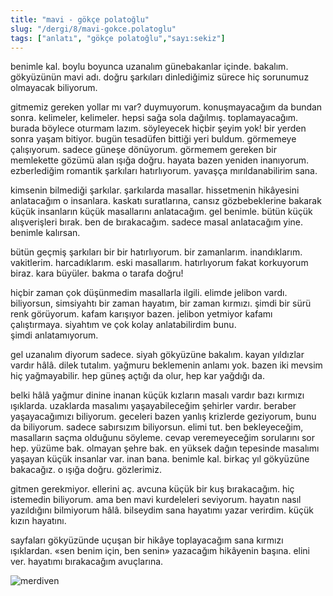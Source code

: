 ```yaml
---
title: "mavi - gökçe polatoğlu"
slug: "/dergi/8/mavi-gokce.polatoglu"
tags: ["anlatı", "gökçe polatoğlu","sayı:sekiz"]
---
```


benimle kal. boylu boyunca uzanalım günebakanlar içinde. bakalım.
gökyüzünün mavi adı. doğru şarkıları dinlediğimiz sürece hiç sorunumuz
olmayacak biliyorum.

gitmemiz gereken yollar mı var? duymuyorum. konuşmayacağım da bundan
sonra. kelimeler, kelimeler. hepsi sağa sola dağılmış. toplamayacağım.
burada böylece oturmam lazım. söyleyecek hiçbir şeyim yok! bir yerden
sonra yaşam bitiyor. bugün tesadüfen bittiği yeri buldum. görmemeye
çalışıyorum. sadece güneşe dönüyorum. görmemem gereken bir memlekette
gözümü alan ışığa doğru. hayata bazen yeniden inanıyorum. ezberlediğim
romantik şarkıları hatırlıyorum. yavaşça mırıldanabilirim sana.

kimsenin bilmediği şarkılar. şarkılarda masallar. hissetmenin hikâyesini
anlatacağım o insanlara. kaskatı suratlarına, cansız gözbebeklerine
bakarak küçük insanların küçük masallarını anlatacağım. gel benimle.
bütün küçük alışverişleri bırak. ben de bırakacağım. sadece masal
anlatacağım yine. benimle kalırsan.

bütün geçmiş şarkıları bir bir hatırlıyorum. bir zamanlarım.
inandıklarım. vakitlerim. harcadıklarım. eski masallarım. hatırlıyorum
fakat korkuyorum biraz. kara büyüler. bakma o tarafa doğru!

hiçbir zaman çok düşünmedim masallarla ilgili. elimde jelibon vardı.
biliyorsun, simsiyahtı bir zaman hayatım, bir zaman kırmızı. şimdi bir
sürü renk görüyorum. kafam karışıyor bazen. jelibon yetmiyor kafamı
çalıştırmaya. siyahtım ve çok kolay anlatabilirdim bunu.
şimdi anlatamıyorum.

gel uzanalım diyorum sadece. siyah gökyüzüne bakalım. kayan yıldızlar
vardır hâlâ. dilek tutalım. yağmuru beklemenin anlamı yok. bazen iki
mevsim hiç yağmayabilir. hep güneş açtığı da olur, hep kar yağdığı da.

belki hâlâ yağmur dinine inanan küçük kızların masalı vardır bazı
kırmızı ışıklarda. uzaklarda masalımı yaşayabileceğim şehirler vardır.
beraber yaşayacağımızı biliyorum. geceleri bazen yanlış krizlerde
geziyorum, bunu da biliyorum. sadece sabırsızım biliyorsun. elimi tut.
ben bekleyeceğim, masalların saçma olduğunu söyleme. cevap veremeyeceğim
sorularını sor hep. yüzüme bak. olmayan şehre bak. en yüksek dağın
tepesinde masalımı yaşayan küçük insanlar var. inan bana. benimle kal.
birkaç yıl gökyüzüne bakacağız. o ışığa doğru. gözlerimiz.

gitmen gerekmiyor. ellerini aç. avcuna küçük bir kuş bırakacağım. hiç
istemedin biliyorum. ama ben mavi kurdeleleri seviyorum. hayatın nasıl
yazıldığını bilmiyorum hâlâ. bilseydim sana hayatımı yazar verirdim.
küçük kızın hayatını.

sayfaları gökyüzünde uçuşan bir hikâye toplayacağım sana kırmızı
ışıklardan. «sen benim için, ben senin» yazacağım hikâyenin başına.
elini ver. hayatımı bırakacağım avuçlarına.



![merdiven](/img/merdiven.jpg)


